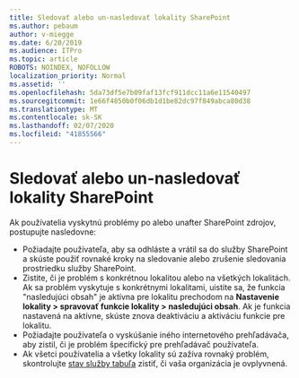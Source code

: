 ```yaml
---
title: Sledovať alebo un-nasledovať lokality SharePoint
ms.author: pebaum
author: v-miegge
ms.date: 6/20/2019
ms.audience: ITPro
ms.topic: article
ROBOTS: NOINDEX, NOFOLLOW
localization_priority: Normal
ms.assetid: ''
ms.openlocfilehash: 5da73df5e7b09faf13fcf911dcc11a6e11540497
ms.sourcegitcommit: 1e66f4850b0f06db1d1be82dc97f849abca80d38
ms.translationtype: MT
ms.contentlocale: sk-SK
ms.lasthandoff: 02/07/2020
ms.locfileid: "41855566"
---
```

# <a name="follow-or-un-follow-a-sharepoint-site"></a>Sledovať alebo un-nasledovať lokality SharePoint

Ak používatelia vyskytnú problémy po alebo unafter SharePoint zdrojov, postupujte nasledovne:

* Požiadajte používateľa, aby sa odhláste a vrátil sa do služby SharePoint a skúste použiť rovnaké kroky na sledovanie alebo zrušenie sledovania prostriedku služby SharePoint.
* Zistite, či je problém s konkrétnou lokalitou alebo na všetkých lokalitách. Ak sa problém vyskytuje s konkrétnymi lokalitami, uistite sa, že funkcia "nasledujúci obsah" je aktívna pre lokalitu prechodom na **Nastavenie lokality > spravovať funkcie lokality > nasledujúci obsah**. Ak je funkcia nastavená na aktívne, skúste znova deaktiváciu a aktiváciu funkcie pre lokalitu.
* Požiadajte používateľa o vyskúšanie iného internetového prehľadávača, aby zistil, či je problém špecifický pre prehľadávač používateľa.
* Ak všetci používatelia a všetky lokality sú zažíva rovnaký problém, skontrolujte [stav služby tabuľa](https://admin.microsoft.com/AdminPortal/Home#/servicehealth) zistiť, či vaša organizácia je ovplyvnená.
